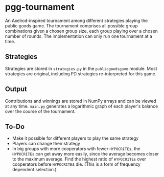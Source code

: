 # pgg-tournament
An Axelrod-inspired tournament among different strategies playing the public goods game. The tournament comprises all possible group combinations given a chosen group size, each group playing over a chosen number of rounds. The implementation can only run one tournament at a time.

## Strategies
Strategies are stored in `strategies.py` in the `publicgoodsgame` module. Most strategies are original, including PD strategies re-interpreted for this game.

## Output
Contributions and winnings are stored in NumPy arrays and can be viewed at any time. `main.py` generates a logarithmic graph of each player's balance over the course of the tournament.

## To-Do
- Make it possible for different players to play the same strategy
- Players can change their strategy
- In big groups with more cooperators with fewer `HYPOCRITEs`, the `HYPOCRITEs` can get away more easily, since the average becomes closer to the maximum average. Find the highest ratio of `HYPOCRITEs` over cooperators before `HYPOCRITE`s die. (This is a form of frequency dependent selection.)
